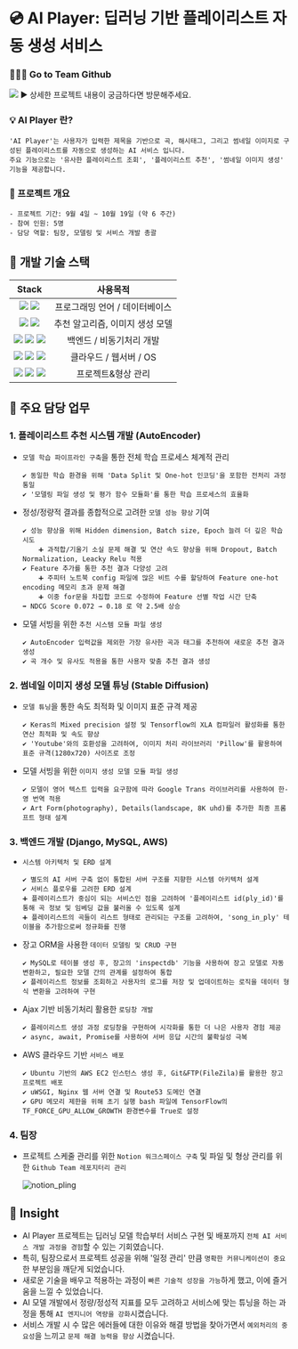 # 💿 AI Player: 딥러닝 기반 플레이리스트 자동 생성 서비스
### 🧑‍🤝‍🧑 Go to Team Github
[<img src="https://img.shields.io/badge/AIPlayer_Pling-000000?style=flat-square&logo=github&logoColor=white"/>](https://github.com/pulpo125/AIPlayer_Pling.git) ▶️ 상세한 프로젝트 내용이 궁금하다면 방문해주세요.

### 💡 AI Player 란?
```
'AI Player'는 사용자가 입력한 제목을 기반으로 곡, 해시태그, 그리고 썸네일 이미지로 구성된 플레이리스트를 자동으로 생성하는 AI 서비스 입니다.
주요 기능으로는 '유사한 플레이리스트 조회', '플레이리스트 추천', '썸네일 이미지 생성' 기능을 제공합니다.
```    

### 📂 프로젝트 개요
```
- 프로젝트 기간: 9월 4일 ~ 10월 19일 (약 6 주간)
- 참여 인원: 5명
- 담당 역할: 팀장, 모델링 및 서비스 개발 총괄
```

## 🔨 개발 기술 스택
|Stack|사용목적|
|:---:|:---:|
|<img src="https://img.shields.io/badge/python-3776AB?style=for-the-badge&logo=python&logoColor=white"> <img src="https://img.shields.io/badge/mysql-4479A1?style=for-the-badge&logo=mysql&logoColor=white">|프로그래밍 언어 / 데이터베이스|
|<img src="https://img.shields.io/badge/tensorflow-FF6F00?style=for-the-badge&logo=tensorflow&logoColor=white"> <img src="https://img.shields.io/badge/keras-D00000?style=for-the-badge&logo=keras&logoColor=white">|추천 알고리즘, 이미지 생성 모델 |
|<img src="https://img.shields.io/badge/django-092E20?style=for-the-badge&logo=django&logoColor=white"> <img src="https://img.shields.io/badge/javascript-F7DF1E?style=for-the-badge&logo=javascript&logoColor=black"> <img src="https://img.shields.io/badge/jquery-0769AD?style=for-the-badge&logo=jquery&logoColor=white">|백엔드 / 비동기처리 개발 |
|<img src="https://img.shields.io/badge/amazonaws-232F3E?style=for-the-badge&logo=amazonaws&logoColor=white"> <img src="https://img.shields.io/badge/nginx-009639?style=for-the-badge&logo=nginx&logoColor=white"> <img src="https://img.shields.io/badge/ubuntu-E95420?style=for-the-badge&logo=ubuntu&logoColor=black"> |클라우드 / 웹서버 / OS|
|<img src="https://img.shields.io/badge/notion-000000?style=for-the-badge&logo=notion&logoColor=white"> <img src="https://img.shields.io/badge/github-181717?style=for-the-badge&logo=github&logoColor=white"> <img src="https://img.shields.io/badge/git-F05032?style=for-the-badge&logo=git&logoColor=white">|프로젝트&형상 관리|

## 🙋 주요 담당 업무

### 1. 플레이리스트 추천 시스템 개발 (AutoEncoder)
- `모델 학습 파이프라인 구축`을 통한 전체 학습 프로세스 체계적 관리
    ```
    ✔️ 동일한 학습 환경을 위해 'Data Split 및 One-hot 인코딩'을 포함한 전처리 과정 통일
    ✔️ '모델링 파일 생성 및 평가 함수 모듈화'를 통한 학습 프로세스의 효율화 
    ```
- 정성/정량적 결과를 종합적으로 고려한 `모델 성능 향상` 기여
    ```
    ✔️ 성능 향상을 위해 Hidden dimension, Batch size, Epoch 늘려 더 깊은 학습 시도
        ➕ 과적합/기울기 소실 문제 해결 및 연산 속도 향상을 위해 Dropout, Batch Normalization, Leacky Relu 적용
    ✔️ Feature 추가를 통한 추천 결과 다양성 고려
        ➕ 주피터 노트북 config 파일에 많은 비트 수를 할당하여 Feature one-hot encoding 메모리 초과 문제 해결
        ➕ 이중 for문을 차집합 코드로 수정하여 Feature 선별 작업 시간 단축
    ➡️ NDCG Score 0.072 → 0.18 로 약 2.5배 상승 
    ```
- 모델 서빙을 위한 `추천 시스템 모듈 파일 생성`
    ```
    ✔️ AutoEncoder 입력값을 제외한 가장 유사한 곡과 태그를 추천하여 새로운 추천 결과 생성
    ✔️ 곡 개수 및 유사도 적용을 통한 사용자 맞춤 추천 결과 생성
    ```
### 2.  썸네일 이미지 생성 모델 튜닝 (Stable Diffusion)
- `모델 튜닝`을 통한 속도 최적화 및 이미지 표준 규격 제공
    ```
    ✔️ Keras의 Mixed precision 설정 및 Tensorflow의 XLA 컴파일러 활성화를 통한 연산 최적화 및 속도 향상
    ✔️ 'Youtube'와의 호환성을 고려하여, 이미지 처리 라이브러리 'Pillow'를 활용하여 표준 규격(1280x720) 사이즈로 조정
    ```
- 모델 서빙을 위한 `이미지 생성 모델 모듈 파일 생성`
    ```
    ✔️ 모델이 영어 텍스트 입력을 요구함에 따라 Google Trans 라이브러리를 사용하여 한-영 번역 적용
    ✔️ Art Form(photography), Details(landscape, 8K uhd)를 추가한 최종 프롬프트 형태 설계
    ```
### 3.  백엔드 개발 (Django, MySQL, AWS)
- `시스템 아키텍처 및 ERD 설계`
    ```
    ✔️ 별도의 AI 서버 구축 없이 통합된 서버 구조를 지향한 시스템 아키텍처 설계
    ✔️ 서비스 플로우를 고려한 ERD 설계
    ➕ 플레이리스트가 중심이 되는 서비스인 점을 고려하여 '플레이리스트 id(ply_id)'를 통해 곡 정보 및 임베딩 값을 불러올 수 있도록 설계
    ➕ 플레이리스트의 곡들이 리스트 형태로 관리되는 구조를 고려하여, 'song_in_ply' 테이블을 추가함으로써 정규화를 진행
    ```
- 장고 ORM을 사용한 `데이터 모델링 및 CRUD 구현`
    ```
    ✔️ MySQL로 테이블 생성 후, 장고의 'inspectdb' 기능을 사용하여 장고 모델로 자동 변환하고, 필요한 모델 간의 관계를 설정하여 통합
    ✔️ 플레이리스트 정보를 조회하고 사용자의 로그를 저장 및 업데이트하는 로직을 데이터 형식 변환을 고려하여 구현
    ```
- Ajax 기반 비동기처리 활용한 `로딩창 개발`
    ```
    ✔️ 플레이리스트 생성 과정 로딩창을 구현하여 시각화를 통한 더 나은 사용자 경험 제공
    ✔️ async, await, Promise를 사용하여 서버 응답 시간의 불확실성 극복
    ```
- AWS 클라우드 기반 `서비스 배포`
    ```
    ✔️ Ubuntu 기반의 AWS EC2 인스턴스 생성 후, Git&FTP(FileZila)를 활용한 장고 프로젝트 배포
    ✔️ uWSGI, Nginx 웹 서버 연결 및 Route53 도메인 연결
    ✔️ GPU 메모리 제한을 위해 초기 실행 bash 파일에 TensorFlow의 TF_FORCE_GPU_ALLOW_GROWTH 환경변수를 True로 설정
    ```
### 4. 팀장
- 프로젝트 스케줄 관리를 위한 `Notion 워크스페이스 구축` 및 파일 및 형상 관리를 위한 `Github Team 레포지터리 관리`

    ![notion_pling](https://github.com/pulpo125/portfolio/assets/118874524/63e48985-16ba-4fae-a1a6-71feebea93a5)

## 👀 Insight
- AI Player 프로젝트는 딥러닝 모델 학습부터 서비스 구현 및 배포까지 `전체 AI 서비스 개발 과정을 경험`할 수 있는 기회였습니다.
- 특히, 팀장으로서 프로젝트 성공을 위해 '일정 관리' 만큼 `명확한 커뮤니케이션이 중요`한 부분임을 깨닫게 되었습니다.
- 새로운 기술을 배우고 적용하는 과정이 `빠른 기술적 성장을 가능`하게 했고, 이에 즐거움을 느낄 수 있었습니다.
- AI 모델 개발에서 정량/정성적 지표를 모두 고려하고 서비스에 맞는 튜닝을 하는 과정을 통해 `AI 엔지니어 역량을 강화`시켰습니다.
- 서비스 개발 시 수 많은 에러들에 대한 이유와 해결 방법을 찾아가면서 `예외처리의 중요성`을 느끼고 `문제 해결 능력을 향상` 시켰습니다.
